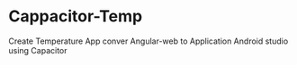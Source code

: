# Cappacitor-Temp
Create Temperature App conver Angular-web to Application Android studio using Capacitor
